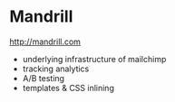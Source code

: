 # Mandrill

http://mandrill.com

* underlying infrastructure of mailchimp
* tracking analytics
* A/B testing
* templates & CSS inlining

